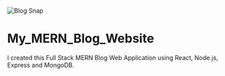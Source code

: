 ![Blog Snap](https://user-images.githubusercontent.com/42497416/124318101-c49a7900-db95-11eb-9e81-55916bb9b1c8.PNG)
# My_MERN_Blog_Website

I created this Full Stack MERN Blog Web Application using React, Node.js, Express and MongoDB.
